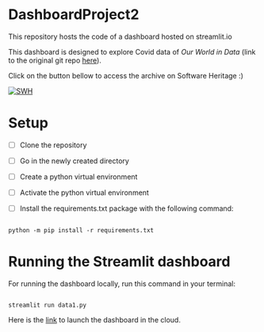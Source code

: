 # DashboardProject2

  

This repository hosts the code of a dashboard hosted on streamlit.io

  

This dashboard is designed to explore Covid data of *Our World in Data* (link to the original git repo [here](https://github.com/owid/covid-19-data/tree/master/public/data)).

Click on the button bellow to access the archive on Software Heritage :)

[![SWH](https://archive.softwareheritage.org/badge/swh:1:dir:1d5921d27b30b8b415918c49da14a483cc5fe3fd/)](https://archive.softwareheritage.org/swh:1:dir:1d5921d27b30b8b415918c49da14a483cc5fe3fd;origin=https://github.com/Mariner07/DashboardProject2;visit=swh:1:snp:7512bc3840bcfd4f07d24766834ba4809e72d31f;anchor=swh:1:rev:f3a508dea83092b96d13ae53e253e6cfaa13f056)

  

# Setup

  

- [ ] Clone the repository

- [ ] Go in the newly created directory

- [ ] Create a python virtual environment

- [ ] Activate the python virtual environment

- [ ] Install the requirements.txt package with the following command:

```console

python -m pip install -r requirements.txt

```

# Running the Streamlit dashboard
For running the dashboard locally, run this command in your terminal:
```console

streamlit run data1.py

```

Here is the [link](https://share.streamlit.io/mariner07/dashboardproject2/main/data1.py) to launch the dashboard in the cloud.
